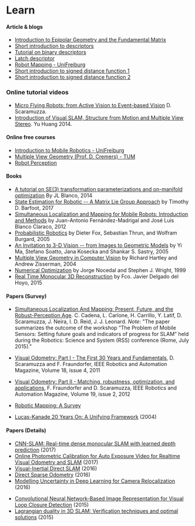 Learn
======================

#### Article & blogs
* [Introduction to Epipolar Geometry and the Fundamental Matrix](http://www.umiacs.umd.edu/~ramani/cmsc828d/lecture27.pdf)
* [Short introduction to descriptors](https://gilscvblog.com/2013/08/18/a-short-introduction-to-descriptors/)
* [Tutorial on binary descriptors](https://gilscvblog.com/2013/08/26/tutorial-on-binary-descriptors-part-1/)
* [Latch descriptor](https://gilscvblog.com/2015/11/07/performance-evaluation-of-binary-descriptor-introducing-the-latch-descriptor)
* [Robot Mapping - UniFreiburg](http://ais.informatik.uni-freiburg.de/teaching/ws15/mapping/)
* [Short introduction to signed distance function 1](http://rsdavis.mycpanel.princeton.edu/wp/?p=24)
* [Short introduction to signed distance function 2](http://www.personal.psu.edu/users/j/p/jpm5375/assignment6.html/)


### Online tutorial videos

* [Micro Flying Robots: from Active Vision to Event-based Vision](https://www.youtube.com/watch?v=Sh0MXi8XTNI) D. Scaramuzza.
* [Introduction of Visual SLAM, Structure from Motion and Multiple View Stereo](http://www.slideshare.net/yuhuang/visual-slam-structure-from-motion-multiple-view-stereo). Yu Huang 2014.

#### Online free courses
* [Introduction to Mobile Robotics - UniFreiburg](http://ais.informatik.uni-freiburg.de/teaching/ss16/robotics/)
* [Multiple View Geometry (Prof. D. Cremers) - TUM](https://www.youtube.com/playlist?list=PLTBdjV_4f-EJn6udZ34tht9EVIW7lbeo4)
* [Robot Perception](https://www.coursera.org/learn/robotics-perception/lecture/Bwk0d/epipolar-geometry-i)


#### Books
* [A tutorial on SE(3) transformation parameterizations and on-manifold optimization](https://pixhawk.org/_media/dev/know-how/jlblanco2010geometry3d_techrep.pdf) By JL Blanco, 2014
* [State Estimation for Robotic -- A Matrix Lie Group Approach](http://asrl.utias.utoronto.ca/~tdb/bib/barfoot_ser17.pdf) by Timothy D. Barfoot, 2017
* [Simultaneous Localization and Mapping for Mobile Robots: Introduction and Methods](http://www.igi-global.com/book/simultaneous-localization-mapping-mobile-robots/66380) by Juan-Antonio Fernández-Madrigal and José Luis Blanco Claraco, 2012
* [Probabilistic Robotics](http://www.probabilistic-robotics.org/) by Dieter Fox, Sebastian Thrun, and Wolfram Burgard, 2005
* [An Invitation to 3-D Vision -- from Images to Geometric Models](http://vision.ucla.edu/MASKS/) by Yi Ma, Stefano Soatto, Jana Kosecka and Shankar S. Sastry, 2005
* [Multiple View Geometry in Computer Vision](http://www.robots.ox.ac.uk/~vgg/hzbook/) by Richard Hartley and Andrew Zisserman, 2004
* [Numerical Optimization](http://home.agh.edu.pl/~pba/pdfdoc/Numerical_Optimization.pdf) by Jorge Nocedal and Stephen J. Wright, 1999
* [Real Time Monocular 3D Reconstruction](https://fradelg.gitbooks.io/real-time-3d-reconstruction-from-monocular-video/content/index.html) by Fco. Javier Delgado del Hoyo, 2015


#### Papers (Survey)


- [Simultaneous Localization And Mapping: Present, Future, and the Robust-Perception Age](http://arxiv.org/pdf/1606.05830.pdf). C. Cadena, L. Carlone, H. Carrillo, Y. Latif, D. Scaramuzza, J. Neira, I. D. Reid, J. J. Leonard.
  *Note*: "The paper summarizes the outcome of the workshop “The Problem of Mobile Sensors: Setting future goals and indicators of progress for SLAM” held during the Robotics: Science and System (RSS) conference (Rome, July 2015)."

- [Visual Odometry: Part I - The First 30 Years and Fundamentals](http://rpg.ifi.uzh.ch/docs/VO_Part_I_Scaramuzza.pdf), D. Scaramuzza and F. Fraundorfer, IEEE Robotics and Automation Magazine, Volume 18, issue 4, 2011

- [Visual Odometry: Part II - Matching, robustness, optimization, and applications](http://rpg.ifi.uzh.ch/docs/VO_Part_II_Scaramuzza.pdf), F. Fraundorfer and D. Scaramuzza, IEEE Robotics and Automation Magazine, Volume 19, issue 2, 2012
  
- [Robotic Mapping: A Survey](http://robots.stanford.edu/papers/thrun.mapping-tr.pdf)



- [Lucas-Kanade 20 Years On: A Unifying Framework](http://www.ncorr.com/download/publications/bakerunify.pdf) (2004)


#### Papers (Details)
- [CNN-SLAM: Real-time dense monocular SLAM with learned depth prediction](https://www.google.com.tw/url?sa=t&rct=j&q=&esrc=s&source=web&cd=3&cad=rja&uact=8&ved=0ahUKEwjZ-NWF_-zWAhXIEpQKHX_BCUAQFgg0MAI&url=http%3A%2F%2Fcampar.in.tum.de%2Fpub%2Ftateno2017cvpr%2Ftateno2017cvpr.pdf&usg=AOvVaw0O2qiB3IPWDg7rJYEs3OQU) (2017)
- [Online Photometric Calibration for Auto Exposure Video for Realtime Visual Odometry and SLAM](http://arxiv.org/pdf/1710.02081v1) (2017)
- [Visual-Inertial Direct SLAM](https://github.com/kanster/awesome-slam/blob/master/webdiis.unizar.es/~jcivera/papers/concha_etal_icra16.pdf) (2016)
- [Direct Sparse Odometry](https://arxiv.org/abs/1607.02565) (2016)
- [Modelling Uncertainty in Deep Learning for Camera Relocalization](https://arxiv.org/abs/1509.05909) (2016)
* [Convolutional Neural Network-Based Image Representation for Visual Loop Closure Detection](https://arxiv.org/pdf/1504.05241.pdf) (2015)
* [Lagrangian duality in 3D SLAM: Verification techniques and optimal solutions](http://arxiv.org/abs/1506.00746) (2015)
